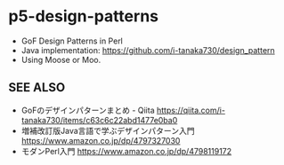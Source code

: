 # p5-design-patterns

* GoF Design Patterns in Perl
* Java implementation: <https://github.com/i-tanaka730/design_pattern>
* Using Moose or Moo.

## SEE ALSO

* GoFのデザインパターンまとめ - Qiita <https://qiita.com/i-tanaka730/items/c63c6c22abd1477e0ba0>
* 増補改訂版Java言語で学ぶデザインパターン入門 <https://www.amazon.co.jp/dp/4797327030>
* モダンPerl入門 <https://www.amazon.co.jp/dp/4798119172>
